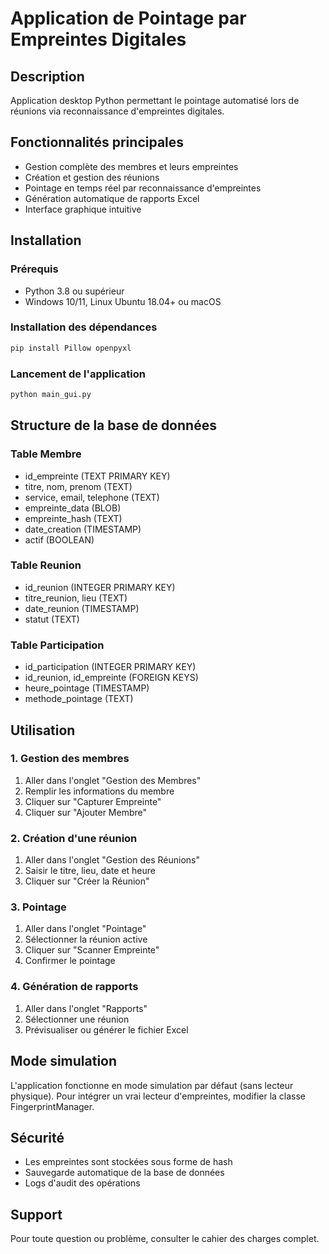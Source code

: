 # Application de Pointage par Empreintes Digitales

## Description

Application desktop Python permettant le pointage automatisé lors de réunions via reconnaissance d'empreintes digitales.

## Fonctionnalités principales

- Gestion complète des membres et leurs empreintes
- Création et gestion des réunions
- Pointage en temps réel par reconnaissance d'empreintes
- Génération automatique de rapports Excel
- Interface graphique intuitive

## Installation

### Prérequis

- Python 3.8 ou supérieur
- Windows 10/11, Linux Ubuntu 18.04+ ou macOS

### Installation des dépendances

```bash
pip install Pillow openpyxl
```

### Lancement de l'application

```bash
python main_gui.py
```

## Structure de la base de données

### Table Membre

- id_empreinte (TEXT PRIMARY KEY)
- titre, nom, prenom (TEXT)
- service, email, telephone (TEXT)
- empreinte_data (BLOB)
- empreinte_hash (TEXT)
- date_creation (TIMESTAMP)
- actif (BOOLEAN)

### Table Reunion

- id_reunion (INTEGER PRIMARY KEY)
- titre_reunion, lieu (TEXT)
- date_reunion (TIMESTAMP)
- statut (TEXT)

### Table Participation

- id_participation (INTEGER PRIMARY KEY)
- id_reunion, id_empreinte (FOREIGN KEYS)
- heure_pointage (TIMESTAMP)
- methode_pointage (TEXT)

## Utilisation

### 1. Gestion des membres

1. Aller dans l'onglet "Gestion des Membres"
2. Remplir les informations du membre
3. Cliquer sur "Capturer Empreinte"
4. Cliquer sur "Ajouter Membre"

### 2. Création d'une réunion

1. Aller dans l'onglet "Gestion des Réunions"
2. Saisir le titre, lieu, date et heure
3. Cliquer sur "Créer la Réunion"

### 3. Pointage

1. Aller dans l'onglet "Pointage"
2. Sélectionner la réunion active
3. Cliquer sur "Scanner Empreinte"
4. Confirmer le pointage

### 4. Génération de rapports

1. Aller dans l'onglet "Rapports"
2. Sélectionner une réunion
3. Prévisualiser ou générer le fichier Excel

## Mode simulation

L'application fonctionne en mode simulation par défaut (sans lecteur physique).
Pour intégrer un vrai lecteur d'empreintes, modifier la classe FingerprintManager.

## Sécurité

- Les empreintes sont stockées sous forme de hash
- Sauvegarde automatique de la base de données
- Logs d'audit des opérations

## Support

Pour toute question ou problème, consulter le cahier des charges complet.
